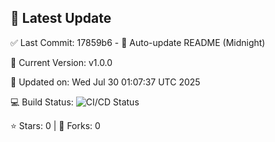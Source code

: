 ## 🚀 Latest Update

✅ Last Commit: 17859b6 - 🤖 Auto-update README (Midnight)

🌟 Current Version: v1.0.0

📅 Updated on: Wed Jul 30 01:07:37 UTC 2025

💻 Build Status: ![CI/CD Status](https://github.com/SaiAryan1784/wedding_frontend/actions/workflows/update-readme.yml/badge.svg)

⭐️ Stars: 0 | 🍴 Forks: 0
